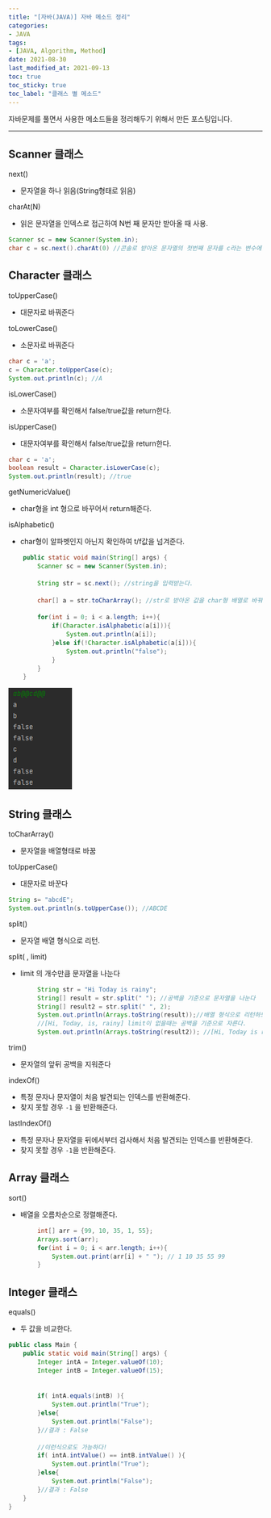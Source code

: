 ```yaml
---
title: "[자바(JAVA)] 자바 메소드 정리"
categories:
- JAVA
tags: 
- [JAVA, Algorithm, Method]
date: 2021-08-30
last_modified_at: 2021-09-13
toc: true
toc_sticky: true
toc_label: "클래스 별 메소드"
---
```


자바문제를 풀면서 사용한 메소드들을 정리해두기 위해서 만든 포스팅입니다.

* * *

## Scanner 클래스
next()
- 문자열을 하나 읽음(String형태로 읽음)

charAt(N)
- 읽은 문자열을 인덱스로 접근하여 N번 째 문자만 받아올 때 사용. 
```java
Scanner sc = new Scanner(System.in);
char c = sc.next().charAt(0) //콘솔로 받아온 문자열의 첫번째 문자를 c라는 변수에 저장한다.
```

## Character 클래스
toUpperCase()
- 대문자로 바꿔준다

toLowerCase()
- 소문자로 바꿔준다

```java
char c = 'a';
c = Character.toUpperCase(c);
System.out.println(c); //A
```

isLowerCase()
- 소문자여부를 확인해서 false/true값을 return한다.

isUpperCase()
- 대문자여부를 확인해서 false/true값을 return한다.

```java
char c = 'a';
boolean result = Character.isLowerCase(c);
System.out.println(result); //true
```

getNumericValue()
- char형을 int 형으로 바꾸어서 return해준다.

isAlphabetic()
- char형이 알파벳인지 아닌지 확인하여 t/f값을 넘겨준다.

```java
    public static void main(String[] args) {
        Scanner sc = new Scanner(System.in);

        String str = sc.next(); //string을 입력받는다.

        char[] a = str.toCharArray(); //str로 받아온 값을 char형 배열로 바꿔준다.

        for(int i = 0; i < a.length; i++){
            if(Character.isAlphabetic(a[i])){
                System.out.println(a[i]);
            }else if(!Character.isAlphabetic(a[i])){
                System.out.println("false");
            }
        }
    }
```
![img](/image/java_char_isAlphabetic.PNG)

## String 클래스
toCharArray()
- 문자열을 배열형태로 바꿈

toUpperCase()
- 대문자로 바꾼다

```java
String s= "abcdE";
System.out.println(s.toUpperCase()); //ABCDE
```

split()
- 문자열 배열 형식으로 리턴.

split( , limit)
- limit 의 개수만큼 문자열을 나눈다

```java
        String str = "Hi Today is rainy";
        String[] result = str.split(" "); //공백을 기준으로 문자열을 나눈다
        String[] result2 = str.split(" ", 2);
        System.out.println(Arrays.toString(result));//배열 형식으로 리턴하므로, Arrays 클래스의 toString메소드를 이용해서 출력했다.
        //[Hi, Today, is, rainy] limit이 없을때는 공백을 기준으로 자른다.
        System.out.println(Arrays.toString(result2)); //[Hi, Today is rainy] limit을 2로 주어서 문자열을 2개로 나누었다.
```

trim()
- 문자열의 앞뒤 공백을 지워준다

indexOf()
- 특정 문자나 문자열이 처음 발견되는 인덱스를 반환해준다.
- 찾지 못할 경우 `-1` 을 반환해준다.

lastIndexOf()
- 특정 문자나 문자열을 뒤에서부터 검사해서 처음 발견되는 인덱스를 반환해준다.
- 찾지 못할 경우 `-1`을 반환해준다.

## Array 클래스
sort()
- 배열을 오름차순으로 정렬해준다.
```java
        int[] arr = {99, 10, 35, 1, 55};
        Arrays.sort(arr);
        for(int i = 0; i < arr.length; i++){
            System.out.print(arr[i] + " "); // 1 10 35 55 99 
        }
```

## Integer 클래스
equals()
- 두 값을 비교한다.
```java
public class Main {
    public static void main(String[] args) {
        Integer intA = Integer.valueOf(10);
        Integer intB = Integer.valueOf(15);
        

        if( intA.equals(intB) ){
            System.out.println("True");
        }else{
            System.out.println("False");
        }//결과 : False

        //이런식으로도 가능하다!
        if( intA.intValue() == intB.intValue() ){
            System.out.println("True");
        }else{
            System.out.println("False");
        }//결과 : False
    }
}
```